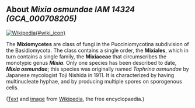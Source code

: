 About *Mixia osmundae IAM 14324 (GCA\_000708205)*
-------------------------------------------------

[![Wikipedia](/img/wikipedia_logo_v2_en.png){#wiki_icon}](http://en.wikipedia.org/wiki/Mixiomycetes)

The **Mixiomycetes** are class of fungi in the Pucciniomycotina
subdivision of the Basidiomycota. The class contains a single order, the
**Mixiales**, which in turn contains a single family, the **Mixiaceae**
that circumscribes the monotypic genus ***Mixia***. Only one species has
been described to date, ***Mixia osmundae***; this species was
originally named *Taphrina osmundae* by Japanese mycologist Toji Nishida
in 1911. It is characterized by having multinucleate hyphae, and by
producing multiple spores on sporogenous cells.

([Text](http://en.wikipedia.org/wiki/Mixiomycetes) and
[image](https://commons.wikimedia.org/wiki/File:Mixia_osmundae_by_Nishida.png)
from [Wikipedia](http://en.wikipedia.org/), the free encyclopaedia.)
